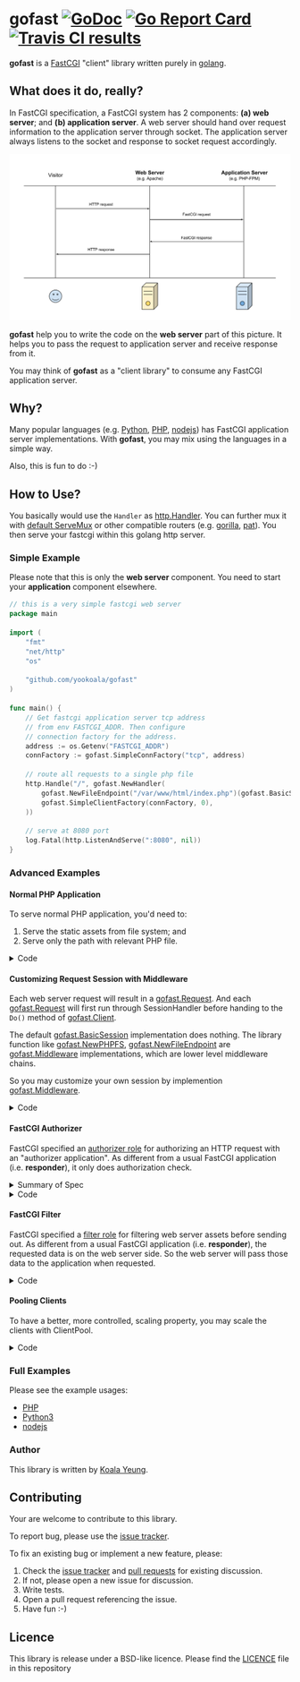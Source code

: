 # gofast [![GoDoc][godoc-badge]][godoc] [![Go Report Card][goreport-badge]][goreport] [![Travis CI results][travis-badge]][travis]

**gofast** is a [FastCGI][fastcgi] "client" library written purely in
[golang][golang].

[fastcgi]: http://www.mit.edu/~yandros/doc/specs/fcgi-spec.html
[godoc]: https://godoc.org/github.com/yookoala/gofast
[godoc-badge]: https://godoc.org/github.com/yookoala/gofast?status.svg
[travis]: https://travis-ci.org/yookoala/gofast?branch=master
[travis-badge]: https://api.travis-ci.org/yookoala/gofast.svg?branch=master
[goreport]: https://goreportcard.com/report/github.com/yookoala/gofast
[goreport-badge]: https://goreportcard.com/badge/github.com/yookoala/gofast
[golang]: https://golang.org

## What does it do, really?

In FastCGI specification, a FastCGI system has 2 components: **(a) web
server**; and **(b) application server**. A web server should hand over
request information to the application server through socket. The
application server always listens to the socket and response to
socket request accordingly.

[![visitor → web server → application server → web server → visitor][fastcgi-illustration]][fastcgi-illustration]

[fastcgi-illustration]: docs/fastcgi-illustration.svg

**gofast** help you to write the code on the **web server** part of this
picture. It helps you to pass the request to application server and
receive response from it.

You may think of **gofast** as a "client library" to consume
any FastCGI application server.

## Why?

Many popular languages (e.g. [Python][python/webservers],
[PHP][php-fpm], [nodejs][node-fastcgi]) has FastCGI application
server implementations. With **gofast**, you may mix using the languages
in a simple way.

Also, this is fun to do :-)

[php-fpm]: http://php.net/manual/en/install.fpm.php
[python/webservers]: https://docs.python.org/3.1/howto/webservers.html
[node-fastcgi]: https://www.npmjs.com/package/node-fastcgi


## How to Use?

You basically would use the `Handler` as [http.Handler]. You can further mux it
with [default ServeMux][http.NewServeMux] or other compatible routers (e.g.
[gorilla][gorilla], [pat][pat]). You then serve your fastcgi within this
golang http server.

[http.Handler]: https://golang.org/pkg/net/http/#Handler
[mux]: https://golang.org/pkg/net/http/#ServeMux
[http.NewServeMux]: https://golang.org/pkg/net/http/#NewServeMux
[gorilla]: https://github.com/gorilla/mux
[pat]: https://github.com/gorilla/pat

### Simple Example

Please note that this is only the **web server** component. You need to start
your **application** component elsewhere.

```go
// this is a very simple fastcgi web server
package main

import (
	"fmt"
	"net/http"
	"os"

	"github.com/yookoala/gofast"
)

func main() {
	// Get fastcgi application server tcp address
	// from env FASTCGI_ADDR. Then configure
	// connection factory for the address.
	address := os.Getenv("FASTCGI_ADDR")
	connFactory := gofast.SimpleConnFactory("tcp", address)

	// route all requests to a single php file
	http.Handle("/", gofast.NewHandler(
		gofast.NewFileEndpoint("/var/www/html/index.php")(gofast.BasicSession),
		gofast.SimpleClientFactory(connFactory, 0),
	))

	// serve at 8080 port
	log.Fatal(http.ListenAndServe(":8080", nil))
}

```

### Advanced Examples

#### Normal PHP Application

To serve normal PHP application, you'd need to:

1. Serve the static assets from file system; and
1. Serve only the path with relevant PHP file.

<details>
<summary>Code</summary>
<div>


```go
package main

import (
	"fmt"
	"net/http"
	"os"

	"github.com/yookoala/gofast"
)

func main() {
	// Get fastcgi application server tcp address
	// from env FASTCGI_ADDR. Then configure
	// connection factory for the address.
	address := os.Getenv("FASTCGI_ADDR")
	connFactory := gofast.SimpleConnFactory("tcp", address)

	// handles static assets in the assets folder
	http.Handle("/assets/",
		http.StripPrefix("/assets/",
			http.FileSystem(http.Dir("/var/www/html/assets"))))

	// route all requests to relevant PHP file
	http.Handle("/", gofast.NewHandler(
		gofast.NewPHPFS("/var/www/html")(gofast.BasicSession),
		gofast.SimpleClientFactory(connFactory, 0),
	))

	// serve at 8080 port
	log.Fatal(http.ListenAndServe(":8080", nil))
}

```

</div>
</details>


#### Customizing Request Session with Middleware

Each web server request will result in a [gofast.Request][gofast-request].
And each [gofast.Request][gofast-request] will first run through SessionHandler
before handing to the `Do()` method of [gofast.Client][gofast-client].

The default [gofast.BasicSession][gofast-basicsession] implementation does
nothing. The library function like [gofast.NewPHPFS][gofast-phpfs],
[gofast.NewFileEndpoint][gofast-file-endpoint] are [gofast.Middleware][gofast-middleware]
implementations, which are lower level middleware chains.

So you may customize your own session by implemention [gofast.Middleware][gofast-middleware].

<details>
<summary>Code</summary>
<div>

```go

package main

import (
	"fmt"
	"net/http"
	"os"

	"github.com/yookoala/gofast"
)

func main() {
	// Get fastcgi application server tcp address
	// from env FASTCGI_ADDR. Then configure
	// connection factory for the address.
	address := os.Getenv("FASTCGI_ADDR")
	connFactory := gofast.SimpleConnFactory("tcp", address)

	// a custom authentication handler
	customAuth := func(inner gofast.SessionHandler) gofast.SessionHandler {
		return func(client gofast.Client, req *gofast.Request) (gofast.ResponsePipe, error) {
			user, err := someCustomAuth(
				req.Raw.Header.Get("Authorization"))
			if err != nil {
				// if login not success
				return nil, err
			}
			// set REMOTE_USER accordingly
			req.Params["REMOTE_USER"] = user
			// run inner session handler
			return inner(client, req)
		}
	}

	// session handler
	sess := gofast.Chain(
		customAuth,            // maps REMOTE_USER
		gofast.BasicParamsMap, // maps common CGI parameters
		gofast.MapHeader,      // maps header fields into HTTP_* parameters
		gofast.MapRemoteHost,  // maps REMOTE_HOST
	)(gofast.BasicSession)

	// route all requests to a single php file
	http.Handle("/", gofast.NewHandler(
		gofast.NewFileEndpoint("/var/www/html/index.php")(sess),
		gofast.SimpleClientFactory(connFactory, 0),
	))

	// serve at 8080 port
	log.Fatal(http.ListenAndServe(":8080", nil))
}

```
</div>
</details>

[gofast-basicsession]: https://godoc.org/github.com/yookoala/gofast#BasicSession
[gofast-request]: https://godoc.org/github.com/yookoala/gofast#Request
[gofast-client]: https://godoc.org/github.com/yookoala/gofast#Client
[gofast-phpfs]: https://godoc.org/github.com/yookoala/gofast#NewPHPFS
[gofast-file-endpoint]: https://godoc.org/github.com/yookoala/gofast#NewFileEndpoint
[gofast-middleware]: https://godoc.org/github.com/yookoala/gofast#Middleware

#### FastCGI Authorizer

FastCGI specified an [authorizer role][fastcgi-authorizer] for authorizing
an HTTP request with an "authorizer application". As different from a usual
FastCGI application (i.e. **responder**), it only does authorization check.

<details>
<summary>Summary of Spec</summary>
<div>

Before actually serving an HTTP request, a web server can format a normal
FastCGI request to the Authorizer application with only FastCGI parameters
(`FCGI_PARAMS` stream). This application is responsible to determine if the
request is properly authenticated and authorized for the request.

If valid,

* The authorizer application should response with HTTP status `200` (OK).

* It may add additional variables (e.g. `SOME-HEADER`) to the subsequence
  request by adding `Variable-SOME-HEADER` header field to its response to
  web server.

* The web server will create a new HTTP request from the old one, appending
  the additional header variables (e.g. `Some-Header`), then send the modified
  request to the subquence application.

If invalid,

* The authorizer application should response with HTTP status that is NOT
  `200`, and the content to display for failed login.

* The webserver will skip the responder and directly show the authorizer's
  response.

</div>
</details>

<details>
<summary>Code</summary>
<div>

```go

package main

import (
	"net/http"
	"time"

	"github.com/yookoala/gofast"
)

func myApp() http.Handler {
  // ... any normal http.Handler, using gofast or not
	return h
}

func main() {
	address := os.Getenv("FASTCGI_ADDR")
	connFactory := gofast.SimpleConnFactory("tcp", address)
	clientFactory := gofast.SimpleClientFactory(connFactory, 0)

	// authorization with php
	authSess := gofast.Chain(
		gofast.NewAuthPrepare(),
		gofast.NewFileEndpoint("/var/www/html/authorization.php"),
	)(gofast.BasicSession)
	authorizer := gofast.NewAuthorizer(
		authSess,
		gofast.SimpleConnFactory(network, address)
	)

	// wrap the actual app
	http.Handle("/", authorizer.Wrap(myApp()))

	// serve at 8080 port
	log.Fatal(http.ListenAndServe(":8080", nil))
}

```

</div>
</details>


[fastcgi-authorizer]: http://www.mit.edu/~yandros/doc/specs/fcgi-spec.html#S6.3


#### FastCGI Filter

FastCGI specified a [filter role][fastcgi-filter] for filtering web server
assets before sending out. As different from a usual FastCGI application
(i.e. **responder**), the requested data is on the web server side. So the
web server will pass those data to the application when requested.

<details>
<summary>Code</summary>
<div>

```go

package main

import (
	"net/http"
	"time"

	"github.com/yookoala/gofast"
)

func main() {
	address := os.Getenv("FASTCGI_ADDR")
	connFactory := gofast.SimpleConnFactory("tcp", address)
	clientFactory := gofast.SimpleClientFactory(connFactory, 0)

	// Note: The local file system "/var/www/html/" only need to be
	// local to web server. No need for the FastCGI application to access
	// it directly.
	connFactory := gofast.SimpleConnFactory(network, address)
	http.Handle("/", gofast.NewHandler(
		gofast.NewFilterLocalFS("/var/www/html/")(gofast.BasicSession),
		clientFactory,
	))

	// serve at 8080 port
	log.Fatal(http.ListenAndServe(":8080", nil))
}

```

</div>
</details>

[fastcgi-filter]: http://www.mit.edu/~yandros/doc/specs/fcgi-spec.html#S6.4


#### Pooling Clients

To have a better, more controlled, scaling property, you may
scale the clients with ClientPool.

<details>
<summary>Code</summary>
<div>


```go
package main

import (
	"fmt"
	"net/http"
	"os"

	"github.com/yookoala/gofast"
)

func main() {
	// Get fastcgi application server tcp address
	// from env FASTCGI_ADDR. Then configure
	// connection factory for the address.
	address := os.Getenv("FASTCGI_ADDR")
	connFactory := gofast.SimpleConnFactory("tcp", address)

	// handles static assets in the assets folder
	http.Handle("/assets/",
		http.StripPrefix("/assets/",
			http.FileSystem(http.Dir("/var/www/html/assets"))))

	// handle all scripts in document root
	// extra pooling layer
	pool := gofast.NewClientPool(
		gofast.SimpleClientFactory(connFactory, 0),
		10, // buffer size for pre-created client-connection
		30*time.Second, // life span of a client before expire
	)
	http.Handle("/", gofast.NewHandler(
		gofast.NewPHPFS("/var/www/html")(gofast.BasicSession),
		pool.CreateClient,
	))

	// serve at 8080 port
	log.Fatal(http.ListenAndServe(":8080", nil))
}

```

</div>
</details>

### Full Examples

Please see the example usages:

* [PHP]
* [Python3]
* [nodejs]

[PHP]: example/php
[Python3]: example/python3
[nodejs]: example/nodejs


### Author

This library is written by [Koala Yeung][author@github].

[author@github]: https://github.com/yookoala/


## Contributing

Your are welcome to contribute to this library.

To report bug, please use the [issue tracker][issue tracker].

To fix an existing bug or implement a new feature, please:

1. Check the [issue tracker][issue tracker] and [pull requests][pull requests] for existing discussion.
2. If not, please open a new issue for discussion.
3. Write tests.
4. Open a pull request referencing the issue.
5. Have fun :-)

[issue tracker]: https://github.com/yookoala/gofast/issues
[pull requests]: https://github.com/yookoala/gofast/pulls


## Licence

This library is release under a BSD-like licence. Please find the
[LICENCE][LICENCE] file in this repository

[LICENCE]: /LICENCE
